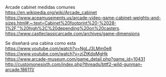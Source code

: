 Arcade cabinet medidas comunes  
https://en.wikipedia.org/wiki/Arcade_cabinet  
https://www.aceamusements.us/arcade-video-game-cabinet-weights-and-sizes.html#:~:text=Cabinet%20footprint%20-%2028-1%2F,"%20high%2C%20depending%20on%20casters.  
https://www.castleclassicarcade.com/archives/game-dimensions  

Se diseñará una cabina como esta  
https://www.youtube.com/watch?v=NgLJ3LMm0e8  
https://www.youtube.com/watch?v=zjZtKdqMgHk  
https://www.arcade-museum.com/game_detail.php?game_id=10431  
http://customonesixth.com/index.php?threads/bttf2-wild-gunman-arcade.186111/  
